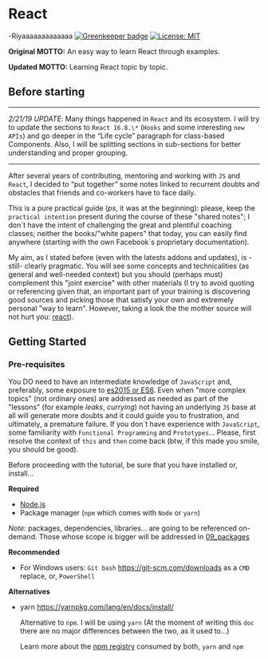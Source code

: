 # React
-Riyaaaaaaaaaaaaa
[![Greenkeeper badge](https://badges.greenkeeper.io/alpersonalwebsite/react.svg)](https://greenkeeper.io/)
[![License: MIT](https://img.shields.io/badge/License-MIT-brightgreen.svg)](https://opensource.org/licenses/MIT)

**Original MOTTO:** An easy way to learn React through examples.

**Updated MOTTO:** Learning React topic by topic.

## Before starting

---

*2/21/19 UPDATE*: 
Many things happened in `React` and its ecosystem. I will try to update the sections to `React 16.8.\*` (`Hooks` and some interesting `new APIs`) and go deeper in the “Life cycle” paragraph for class-based Components. Also, I will be splitting sections in sub-sections for better understanding and proper grouping.

---

After several years of contributing, mentoring and working with `JS` and `React`, I decided to “put together” some notes linked to recurrent doubts and obstacles that friends and co-workers have to face daily.

This is a pure practical guide (*ps*, it was at the beginning): please, keep the `practical intention` present during the course of these "shared notes"; I don´t have the intent of challenging the great and plentiful coaching classes; neither the books/"white papers" that today, you can easily find anywhere (starting with the own Facebook´s proprietary documentation).

My aim, as I stated before (even with the latests addons and updates), is -still- clearly pragmatic. You will see some concepts and technicalities (as general and well-needed context) but you should (perhaps must) complement this "joint exercise" with other materials (I try to avoid quoting or referencing given that, an important part of your training is discovering good sources and picking those that satisfy your own and extremely personal "way to learn".
However, taking a look the the mother source will not hurt you: [react](https://github.com/facebook/react)).

## Getting Started

### Pre-requisites

You DO need to have an intermediate knowledge of `JavaScript` and, preferably, some exposure to [es2015 or ES6](http://es6-features.org).
Even when "more complex topics" (not ordinary ones) are addressed as needed as part of the "lessons" (for example *leaks*, *currying*) not having an underlying `JS` base at all will generate more doubts and it could guide you to frustration, and ultimately, a premature failure. 
If you don´t have experience with `JavaScript`, some familiarity with `Functional Programming` and `Prototypes`... Please, first resolve the context of `this` and `then` come back (btw, if this made you smile, you should be good).

Before proceeding with the tutorial, be sure that you have installed or, install...

**Required**

* [Node.js](https://nodejs.org/en/download/)
* Package manager (`npm` which comes with `Node` or `yarn`)

*Note:* packages, dependencies, libraries... are going to be referenced on-demand. Those whose scope is bigger will be addressed in [09_packages](./09_packages.md)

**Recommended**

* For Windows users: `Git bash` https://git-scm.com/downloads as a `CMD` replace, or, `PowerShell`

**Alternatives**

* yarn https://yarnpkg.com/lang/en/docs/install/
  
  Alternative to `npm`. I will be using `yarn`
  (At the moment of writing this `doc` there are no major differences between the two, as it used to...)

  Learn more about the [npm registry](https://docs.npmjs.com/misc/registry) consumed by both, `yarn` and `npm`
